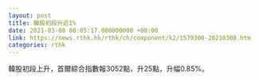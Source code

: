 ```yaml
---
layout: post
title: 韓股初段升近1%
date: 2021-03-08 08:05:17.000000000 +08:00
link: https://news.rthk.hk/rthk/ch/component/k2/1579300-20210308.htm
categories: rthk
---
```


韓股初段上升，首爾綜合指數報3052點，升25點，升幅0.85%。
